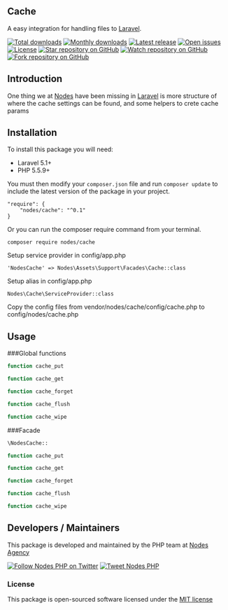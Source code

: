 ## Cache

A easy integration for handling files to [Laravel](http://laravel.com/docs).

[![Total downloads](https://img.shields.io/packagist/dt/nodes/cache.svg)](https://packagist.org/packages/nodes/cache)
[![Monthly downloads](https://img.shields.io/packagist/dm/nodes/cache.svg)](https://packagist.org/packages/nodes/cache)
[![Latest release](https://img.shields.io/packagist/v/nodes/cache.svg)](https://packagist.org/packages/nodes/cache)
[![Open issues](https://img.shields.io/github/issues/nodes-php/cache.svg)](https://github.com/nodes-php/cache/issues)
[![License](https://img.shields.io/packagist/l/nodes/cache.svg)](https://packagist.org/packages/nodes/cache)
[![Star repository on GitHub](https://img.shields.io/github/stars/nodes-php/cache.svg?style=social&label=Star)](https://github.com/nodes-php/cache/stargazers)
[![Watch repository on GitHub](https://img.shields.io/github/watchers/nodes-php/cache.svg?style=social&label=Watch)](https://github.com/nodes-php/cache/watchers)
[![Fork repository on GitHub](https://img.shields.io/github/forks/nodes-php/cache.svg?style=social&label=Fork)](https://github.com/nodes-php/cache/network)

## Introduction
One thing we at [Nodes](http://nodesagency.com) have been missing in [Laravel](http://laravel.com/docs) is more structure of where the cache settings can be found, and some helpers to crete cache params

## Installation

To install this package you will need:

* Laravel 5.1+
* PHP 5.5.9+

You must then modify your `composer.json` file and run `composer update` to include the latest version of the package in your project.

```
"require": {
    "nodes/cache": "^0.1"
}
```

Or you can run the composer require command from your terminal.

```
composer require nodes/cache
```

Setup service provider in config/app.php

```
'NodesCache' => Nodes\Assets\Support\Facades\Cache::class
```

Setup alias in config/app.php

```
Nodes\Cache\ServiceProvider::class
```

Copy the config files from vendor/nodes/cache/config/cache.php to config/nodes/cache.php

## Usage

###Global functions

```php
function cache_put
```

```php
function cache_get
```

```php
function cache_forget
```

```php
function cache_flush
```

```php
function cache_wipe
```

###Facade

```php
\NodesCache::
```

```php
function cache_put
```

```php
function cache_get
```

```php
function cache_forget
```

```php
function cache_flush
```

```php
function cache_wipe
```

## Developers / Maintainers

This package is developed and maintained by the PHP team at [Nodes Agency](http://nodesagency.com)

[![Follow Nodes PHP on Twitter](https://img.shields.io/twitter/follow/nodesphp.svg?style=social)](https://twitter.com/nodesphp) [![Tweet Nodes PHP](https://img.shields.io/twitter/url/http/nodesphp.svg?style=social)](https://twitter.com/nodesphp)

### License

This package is open-sourced software licensed under the [MIT license](http://opensource.org/licenses/MIT)



